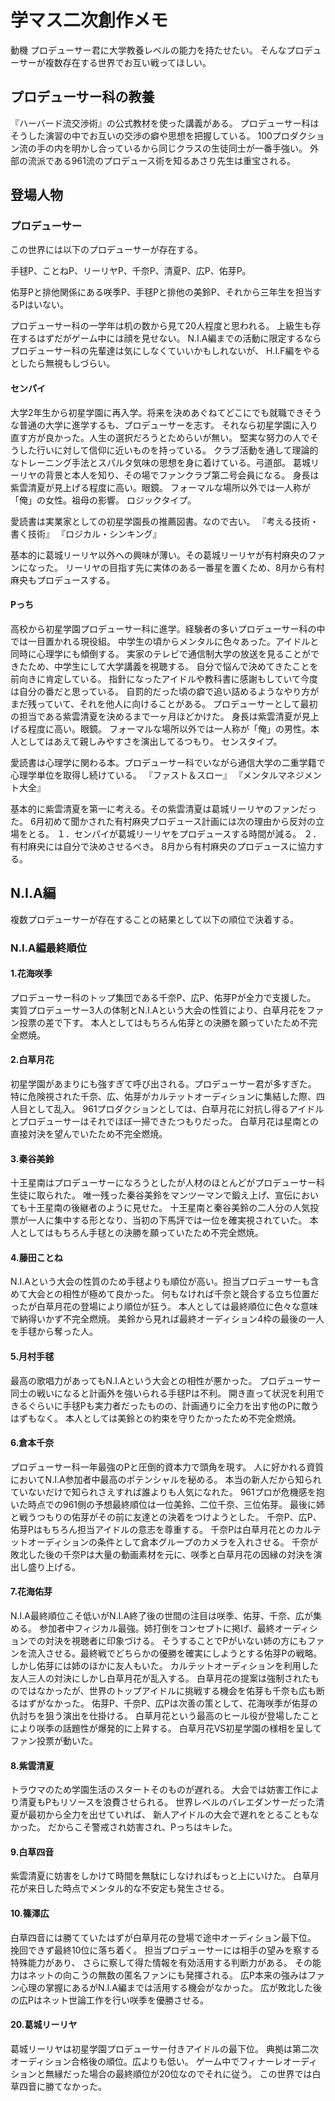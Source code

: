 # 学マス二次創作メモ

動機
プロデューサー君に大学教養レベルの能力を持たせたい。
そんなプロデューサーが複数存在する世界でお互い戦ってほしい。

## プロデューサー科の教養
『ハーバード流交渉術』の公式教材を使った講義がある。
プロデューサー科はそうした演習の中でお互いの交渉の癖や思想を把握している。
100プロダクション流の手の内を明かし合っているから同じクラスの生徒同士が一番手強い。
外部の流派である961流のプロデュース術を知るあさり先生は重宝される。

## 登場人物
### プロデューサー
この世界には以下のプロデューサーが存在する。

手毬P、ことねP、リーリヤP、千奈P、清夏P、広P、佑芽P。

佑芽Pと排他関係にある咲季P、手毬Pと排他の美鈴P、それから三年生を担当するPはいない。

プロデューサー科の一学年は机の数から見て20人程度と思われる。
上級生も存在するはずだがゲーム中には顔を見せない。
N.I.A編までの活動に限定するならプロデューサー科の先輩達は気にしなくていいかもしれないが、
H.I.F編をやるとしたら無視もしづらい。

#### センパイ
大学2年生から初星学園に再入学。将来を決めあぐねてどこにでも就職できそうな普通の大学に進学するも、プロデューサーを志す。
それなら初星学園に入り直す方が良かった。人生の選択だろうとためらいが無い。
堅実な努力の人でそうした行いに対して信仰に近いものを持っている。
クラブ活動を通して理論的なトレーニング手法とスパルタ気味の思想を身に着けている。弓道部。
葛城リーリヤの背景と本人を知り、その場でファンクラブ第二号会員になる。
身長は紫雲清夏が見上げる程度に高い。眼鏡。
フォーマルな場所以外では一人称が「俺」の女性。祖母の影響。
ロジックタイプ。

愛読書は実業家としての初星学園長の推薦図書。なので古い。
『考える技術・書く技術』
『ロジカル・シンキング』

基本的に葛城リーリヤ以外への興味が薄い。その葛城リーリヤが有村麻央のファンになった。
リーリヤの目指す先に実体のある一番星を置くため、8月から有村麻央もプロデュースする。

#### Pっち
高校から初星学園プロデューサー科に進学。経験者の多いプロデューサー科の中では一目置かれる現役組。
中学生の頃からメンタルに色々あった。アイドルと同時に心理学にも傾倒する。
実家のテレビで通信制大学の放送を見ることができたため、中学生にして大学講義を視聴する。
自分で悩んで決めてきたことを前向きに肯定している。
指針になったアイドルや教科書に感謝もしていて今度は自分の番だと思っている。
自罰的だった頃の癖で追い詰めるようなやり方がまだ残っていて、それを他人に向けることがある。
プロデューサーとして最初の担当である紫雲清夏を決めるまで一ヶ月ほどかけた。
身長は紫雲清夏が見上げる程度に高い。眼鏡。
フォーマルな場所以外では一人称が「俺」の男性。本人としてはあえて親しみやすさを演出してるつもり。
センスタイプ。

愛読書は心理学に関わる本。プロデューサー科でいながら通信大学の二重学籍で心理学単位を取得し続けている。
『ファスト＆スロー』
『メンタルマネジメント大全』

基本的に紫雲清夏を第一に考える。その紫雲清夏は葛城リーリヤのファンだった。
6月初めて聞かされた有村麻央プロデュース計画には次の理由から反対の立場をとる。
１．センパイが葛城リーリヤをプロデュースする時間が減る。
２．有村麻央には自分で決めさせるべき。
8月から有村麻央のプロデュースに協力する。

## N.I.A編
複数プロデューサーが存在することの結果として以下の順位で決着する。

### N.I.A編最終順位
#### 1.花海咲季
プロデューサー科のトップ集団である千奈P、広P、佑芽Pが全力で支援した。
実質プロデューサー3人の体制とN.I.Aという大会の性質により、白草月花をファン投票の差で下す。
本人としてはもちろん佑芽との決勝を願っていたため不完全燃焼。

#### 2.白草月花
初星学園があまりにも強すぎて呼び出される。プロデューサー君が多すぎた。
特に危険視された千奈、広、佑芽がカルテットオーディションに集結した際、四人目として乱入。
961プロダクションとしては、白草月花に対抗し得るアイドルとプロデューサーはそれでほぼ一掃できたつもりだった。
白草月花は星南との直接対決を望んでいたため不完全燃焼。

#### 3.秦谷美鈴
十王星南はプロデューサーになろうとしたが人材のほとんどがプロデューサー科生徒に取られた。
唯一残った秦谷美鈴をマンツーマンで鍛え上げ、宣伝においても十王星南の後継者のように見せた。
十王星南と秦谷美鈴の二人分の人気投票が一人に集中する形となり、当初の下馬評では一位を確実視されていた。
本人としてはもちろん手毬との決勝を願っていたため不完全燃焼。

#### 4.藤田ことね
N.I.Aという大会の性質のため手毬よりも順位が高い。担当プロデューサーも含めて大会との相性が極めて良かった。
何もなければ千奈と競合する立ち位置だったが白草月花の登場により順位が狂う。
本人としては最終順位に色々な意味で納得いかず不完全燃焼。
美鈴から見れば最終オーディション4枠の最後の一人を手毬から奪った人。

#### 5.月村手毬
最高の歌唱力があってもN.I.Aという大会との相性が悪かった。
プロデューサー同士の戦いになると計画外を強いられる手毬Pは不利。
開き直って状況を利用できるぐらいに手毬Pも実力者だったものの、計画通りに全力を出す他のPに敵うはずもなく。
本人としては美鈴との約束を守りたかったため不完全燃焼。

#### 6.倉本千奈
プロデューサー科一年最強のPと圧倒的資本力で頭角を現す。
人に好かれる資質においてN.I.A参加者中最高のポテンシャルを秘める。
本当の新人だから知られていないだけで知られさえすれば誰よりも人気になれた。
961プロが危機感を抱いた時点での961側の予想最終順位は一位美鈴、二位千奈、三位佑芽。
最後に姉と戦うつもりの佑芽がその前に友達との決着をつけようとした。
千奈P、広P、佑芽Pはもちろん担当アイドルの意志を尊重する。
千奈Pは白草月花とのカルテットオーディションの条件として倉本グループのカメラを入れさせる。
千奈が敗北した後の千奈Pは大量の動画素材を元に、咲季と白草月花の因縁の対決を演出し盛り上げる。

#### 7.花海佑芽
N.I.A最終順位こそ低いがN.I.A終了後の世間の注目は咲季、佑芽、千奈、広が集める。
参加者中フィジカル最強。姉打倒をコンセプトに掲げ、最終オーディションでの対決を視聴者に印象づける。
そうすることでPがいない姉の方にもファンを流入させる。最終戦でどちらかの優勝を確実にしようとする佑芽Pの戦略。
しかし佑芽には姉のほかに友人もいた。
カルテットオーディションを利用した友人三人の対決にしかし白草月花が乱入する。
白草月花の提案は強制されたものではなかったが、世界のトップアイドルに挑戦する機会を佑芽も千奈も広も断るはずがなかった。
佑芽P、千奈P、広Pは次善の策として、花海咲季が佑芽の仇討ちを狙う演出を仕掛ける。
白草月花という最高のヒール役が登場したことにより咲季の話題性が爆発的に上昇する。
白草月花VS初星学園の様相を呈してファン投票が動いた。

#### 8.紫雲清夏
トラウマのため学園生活のスタートそのものが遅れる。
大会では妨害工作により清夏もPもリソースを浪費させられる。
世界レベルのバレエダンサーだった清夏が最初から全力を出せていれば、
新人アイドルの大会で遅れをとることもなかった。
だからこそ警戒され妨害され、Pっちはキレた。

#### 9.白草四音
紫雲清夏に妨害をしかけて時間を無駄にしなければもっと上にいけた。
白草月花が来日した時点でメンタル的な不安定も発生させる。

#### 10.篠澤広
白草四音には勝てていたはずが白草月花の登場で途中オーディション最下位。
挽回できず最終10位に落ち着く。
担当プロデューサーには相手の望みを察する特殊能力があり、
さらに察して得た情報を有効活用する判断力がある。
その能力はネットの向こうの無数の匿名ファンにも発揮される。
広P本来の強みはファン心理の掌握にあるがN.I.A編までは活用する機会がなかった。
広が敗北した後の広Pはネット世論工作を行い咲季を優勝させる。

#### 20.葛城リーリヤ
葛城リーリヤは初星学園プロデューサー付きアイドルの最下位。
典拠は第二次オーディション合格後の順位。広よりも低い。
ゲーム中でフィナーレオーディションと無縁だった場合の最終順位が20位なのでそれに従う。
この世界では白草四音に勝てなかった。


